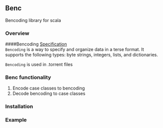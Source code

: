 ## Benc
Bencoding library for scala

### Overview
####Bencoding
[Specification](https://wiki.theory.org/index.php/BitTorrentSpecification#Bencoding)  
`Bencoding` is a way to specify and organize data in a terse format. It supports the following types: byte strings, integers, lists, and dictionaries. 

`Bencoding` is used in .torrent files

### Benc functionality  

1. Encode case classes to bencoding  
2. Decode bencoding to case classes

### Installation


### Example 

